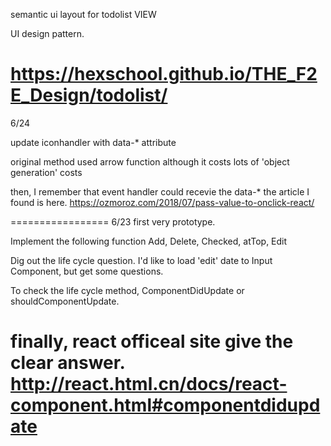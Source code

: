 semantic ui layout for todolist VIEW

UI design pattern.

https://hexschool.github.io/THE_F2E_Design/todolist/
===============

6/24

update iconhandler with data-* attribute

original method used arrow function although it costs lots of 
'object generation' costs

then, I remember that event handler could recevie the data-* 
the article I found is here.
https://ozmoroz.com/2018/07/pass-value-to-onclick-react/

=================
6/23 first very prototype.

Implement the following function
Add, Delete, Checked, atTop, Edit

Dig out the life cycle question.
I'd like to load 'edit' date to Input Component, but get some questions.

To check the life cycle method,
ComponentDidUpdate or shouldComponentUpdate.

finally, react officeal site give the clear answer.
http://react.html.cn/docs/react-component.html#componentdidupdate
==========
